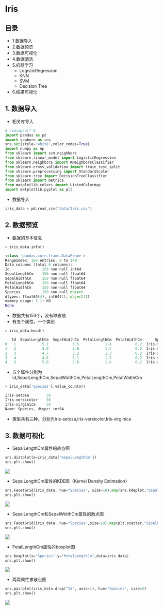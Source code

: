 # Iris

## 目录
- 1.数据导入
- 2.数据预览
- 3.数据可视化
- 4.数据清洗
- 5.机器学习
  - LogisticRegression
  - KNN
  - SVM
  - Decision Tree
- 6.结果可视化

## 1. 数据导入
- 相关库导入
``` python
# coding:utf-8
import pandas as pd 
import seaborn as sns
sns.set(style='white',color_codes=True)
import numpy as np
from sklearn import svm,neighbors
from sklearn.linear_model import LogisticRegression
from sklearn.neighbors import KNeighborsClassifier
from sklearn.cross_validation import train_test_split
from sklearn.preprocessing import StandardScaler
from sklearn.tree import DecisionTreeClassifier
from sklearn import metrics
from matplotlib.colors import ListedColormap
import matplotlib.pyplot as plt
```
- 数据导入
``` python
iris_data = pd.read_csv("data/Iris.csv")
```

## 2. 数据预览
- 数据的基本信息
``` python
> iris_data.info()

<class 'pandas.core.frame.DataFrame'>
RangeIndex: 150 entries, 0 to 149
Data columns (total 6 columns):
Id               150 non-null int64
SepalLengthCm    150 non-null float64
SepalWidthCm     150 non-null float64
PetalLengthCm    150 non-null float64
PetalWidthCm     150 non-null float64
Species          150 non-null object
dtypes: float64(4), int64(1), object(1)
memory usage: 7.1+ KB
None
```

- 数据共有150个，没有缺省值
- 有五个属性，一个类别
  
``` python
> iris_data.head()

   Id  SepalLengthCm  SepalWidthCm  PetalLengthCm  PetalWidthCm      Species
0   1            5.1           3.5            1.4           0.2  Iris-setosa
1   2            4.9           3.0            1.4           0.2  Iris-setosa
2   3            4.7           3.2            1.3           0.2  Iris-setosa
3   4            4.6           3.1            1.5           0.2  Iris-setosa
4   5            5.0           3.6            1.4           0.2  Iris-setosa
```

 - 五个属性分别为Id,SepalLengthCm,SepalWidthCm,PetalLengthCm,PetalWidthCm
 
``` python
> iris_data['Species'].value_counts()

Iris-setosa        50
Iris-versicolor    50
Iris-virginica     50
Name: Species, dtype: int64
```

 - 类型共有三种，分别为Iris-setosa,Iris-versicolor,Iris-virginica

## 3. 数据可视化
- SepalLengthCm属性的直方图
``` python
sns.distplot(a=iris_data['SepalLengthCm'])
sns.plt.show()
```
![](raw/figure_1.png?raw=true)

- SepalLengthCm属性的KDE图（Kernel Density Estimation）
``` python
sns.FacetGrid(iris_data, hue="Species", size=10).map(sns.kdeplot,"SepalLengthCm").add_legend()
sns.plt.show()
```
![](raw/figure_2.png?raw=true)

- SepalLengthCm和SepalWidthCm属性的散点图
``` python
sns.FacetGrid(iris_data, hue="Species",size=10).map(plt.scatter,"SepalLengthCm","SepalWidthCm").add_legend()
sns.plt.show()
```
![](raw/figure_3.png?raw=true)

- PetalLengthCm属性的boxplot图
``` python
sns.boxplot(x="Species",y="PetalLengthCm",data=iris_data)
sns.plt.show()
```
![](raw/figure_4.png?raw=true)

- 两两属性求散点图
``` python
sns.pairplot(iris_data.drop("Id", axis=1), hue="Species", size=2)
sns.plt.show()
```
![](raw/figure_5.png?raw=true)
